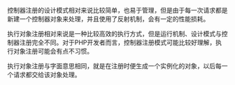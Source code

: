 控制器注册的设计模式相对来说比较简单，也易于管理，但是由于每一次请求都是新建一个控制器对象来处理，并且使用了反射机制，会有一定的性能损耗。

执行对象注册相对来说是一种比较高效的执行方式，但是运行机制、设计模式与控制器注册完全不同。对于PHP开发者而言，控制器注册模式可能比较好理解，执行对象注册可能会有点不习惯。

执行对象注册与字面意思相同，就是在注册时便生成一个实例化的对象，以后每一个请求都交给该对象处理。